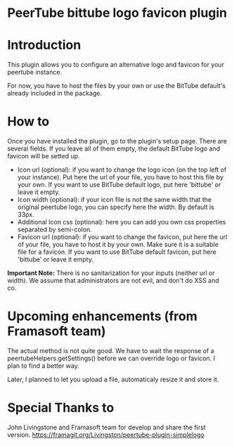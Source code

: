 # PeerTube bittube logo favicon plugin

# Introduction

This plugin allows you to configure an alternative logo and favicon for your peertube instance.

For now, you have to host the files by your own or use the BitTube default's already included in the package.

# How to

Once you have installed the plugin, go to the plugin's setup page.
There are several fields. If you leave all of them empty, the default BitTube logo and favicon will be setted up.

- Icon url (optional): if you want to change the logo icon (on the top left of your instance). Put here the url of your file, you have to host this file by your own. If you want to use BitTube default logo, put here 'bittube' or leave it empty.
- Icon width (optional): if your icon file is not the same width that the original peertube logo, you can specify here the width. By default is 33px.
- Additional Icon css (optional): here you can add you own css properties separated by semi-colon.
- Favicon url (optional): if you want to change the favicon, put here the url of your file, you have to host it by your own. Make sure it is a suitable file for a favicon. If you want to use BitTube default favicon, put here 'bittube' or leave it empty.

**Important Note:** There is no sanitarization for your inputs (neither url or width). We assume that administrators are not evil, and don't do XSS and co.

# Upcoming enhancements (from Framasoft team)

The actual method is not quite good. We have to wait the response of a peertubeHelpers.getSettings() before we can override logo or favicon.
I plan to find a better way.

Later, I planned to let you upload a file, automaticaly resize it and store it.

# Special Thanks to

John Livingstone and Framasoft team for develop and share the first version. https://framagit.org/Livingston/peertube-plugin-simplelogo
